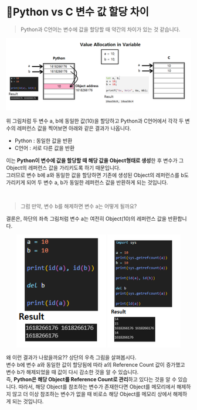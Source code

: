 # 🔎Python vs C 변수 값 할당 차이

> Python과 C언어는 변수에 값을 할당할 때 약간의 차이가 있는 것 같습니다.

![python vs c 변수 값 할당 차이](img/python_vs_c_value_allocation.png)

위 그림처럼 두 변수 a, b에 동일한 값(10)을 할당하고 Python과 C언어에서 각각 두 변수의 레퍼런스 값을 찍어보면 아래와 같은 결과가 나옵니다.<br>

- Python : 동일한 값을 반환
- C언어 : 서로 다른 값을 반환

이는 **Python이 변수에 값을 할당할 때 해당 값을 Object형태로 생성**한 후 변수가 그 Object의 레퍼런스 값을 가리키도록 하기 때문입니다.<br>
그러므로 변수 b에 a와 동일한 값을 할당하면 기존에 생성된 Object의 레퍼런스를 b도 가리키게 되어 두 변수 a, b가 동일한 레퍼런스 값을 반환하게 되는 것입니다.

<br>

> 그럼 만약, 변수 b를 해제하면 변수 a는 어떻게 될까요?

결론은, 하단의 좌측 그림처럼 변수 a는 여전히 Object(10)의 레퍼런스 값을 반환합니다.<br>

<div align="center">
<img src="img/reference_counter_1.png" width="245px">
<img src="img/reference_counter_2.png" width="200px">
</div>

왜 이런 결과가 나왔을까요?? 상단의 우측 그림을 살펴봅시다.<br>
변수 b에 변수 a와 동일한 값이 할당됨에 따라 a의 Reference Count 값이 증가했고 변수 b가 해제되었을 때 값이 다시 감소한 것을 알 수 있습니다.<br>
즉, **Python은 해당 Object를 Reference Count로 관리**하고 있다는 것을 알 수 있습니다. 따라서, 해당 Object를 참조하는 변수가 존재한다면 Object를 메모리에서 해제하지 않고 더 이상 참조하는 변수가 없을 때 비로소 해당 Object를 메모리 상에서 해제하게 되는 것입니다.
